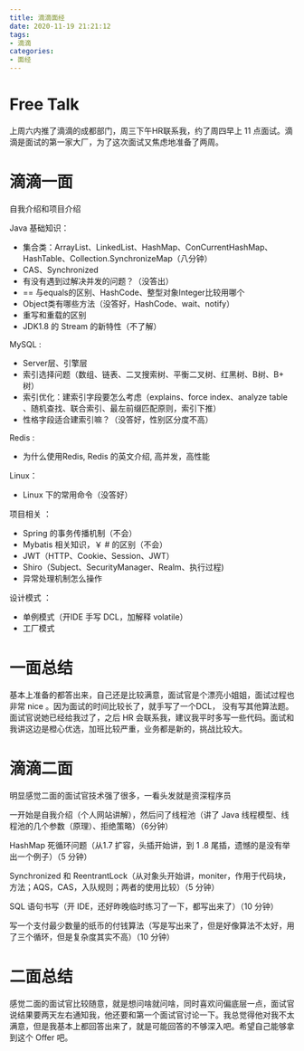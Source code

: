 ```yaml
---
title: 滴滴面经
date: 2020-11-19 21:21:12
tags:
- 滴滴
categories: 
- 面经
---
```


# Free Talk

上周六内推了滴滴的成都部门，周三下午HR联系我，约了周四早上 11 点面试。滴滴是面试的第一家大厂，为了这次面试又焦虑地准备了两周。

<!--more-->

# 滴滴一面

自我介绍和项目介绍

Java 基础知识：

- 集合类：ArrayList、LinkedList、HashMap、ConCurrentHashMap、HashTable、Collection.SynchronizeMap（八分钟）
- CAS、Synchronized
- 有没有遇到过解决并发的问题？（没答出）
- == 与equals的区别、HashCode、整型对象Integer比较用哪个
- Object类有哪些方法（没答好，HashCode、wait、notify）
- 重写和重载的区别
- JDK1.8 的 Stream 的新特性（不了解）

MySQL :

- Server层、引擎层
- 索引选择问题（数组、链表、二叉搜索树、平衡二叉树、红黑树、B树、B+ 树）
- 索引优化：建索引字段要怎么考虑（explains、force index、analyze table 、随机查找、联合索引、最左前缀匹配原则，索引下推）
- 性格字段适合建索引嘛？（没答好，性别区分度不高）

Redis :

- 为什么使用Redis,  Redis 的英文介绍, 高并发，高性能

Linux：

- Linux 下的常用命令（没答好）

项目相关 ：

- Spring 的事务传播机制（不会）
- Mybatis 相关知识，￥ # 的区别（不会）
- JWT（HTTP、Cookie、Session、JWT）
- Shiro（Subject、SecurityManager、Realm、执行过程)
- 异常处理机制怎么操作

设计模式 ：

- 单例模式（开IDE 手写 DCL，加解释 volatile）
- 工厂模式

# 一面总结

基本上准备的都答出来，自己还是比较满意，面试官是个漂亮小姐姐，面试过程也非常 nice 。因为面试的时间比较长了，就手写了一个DCL， 没有写其他算法题。面试官说她已经给我过了，之后 HR 会联系我，建议我平时多写一些代码。面试和我讲这边是橙心优选，加班比较严重，业务都是新的，挑战比较大。

# 滴滴二面

明显感觉二面的面试官技术强了很多，一看头发就是资深程序员

一开始是自我介绍（个人网站讲解），然后问了线程池（讲了 Java 线程模型、线程池的几个参数（原理）、拒绝策略）（6分钟）

HashMap 死循环问题（从1.7 扩容，头插开始讲，到 1 .8 尾插，遗憾的是没有举出一个例子）（5 分钟）

Synchronized 和 ReentrantLock（从对象头开始讲，moniter，作用于代码块，方法；AQS，CAS，入队规则；两者的使用比较）（5 分钟）

SQL 语句书写（开 IDE，还好昨晚临时练习了一下，都写出来了）（10 分钟）

写一个支付最少数量的纸币的付钱算法（写是写出来了，但是好像算法不太好，用了三个循环，但是复杂度其实不高）（10 分钟）

# 二面总结

感觉二面的面试官比较随意，就是想问啥就问啥，同时喜欢问偏底层一点，面试官说结果要两天左右通知我，他还要和第一个面试官讨论一下。我总觉得他对我不太满意，但是我基本上都回答出来了，就是可能回答的不够深入吧。希望自己能够拿到这个 Offer 吧。



